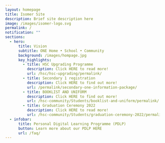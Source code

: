 ```yaml
---
layout: homepage
title: Isomer Site
description: Brief site description here
image: /images/isomer-logo.svg
permalink: /
notification: ""
sections:
  - hero:
      title: Vision
      subtitle: ONE Home • School • Community
      background: /images/hompage.jpg
      key_highlights:
        - title: HSC Upgrading Programme
          description: Click HERE to read more!
          url: /hsc/hsc-upgrading/permalink/
        - title: Secondary 1 registration
          description: Click HERE to find out more!
          url: /permalink/secondary-one-information-package/
        - title: BOOKLIST AND UNIFORM
          description: Click HERE to find out more!
          url: /hsc-community/Students/booklist-and-uniform/permalink/
        - title: Graduation Ceremony 2022
          description: Click HERE to read more!
          url: /hsc-community/Students/graduation-ceremony-2022/permalink/
  - infobar:
      title: Personal Digital Learning Programme (PDLP)
      button: Learn more about our PDLP HERE
      url: /faq/
---
```

